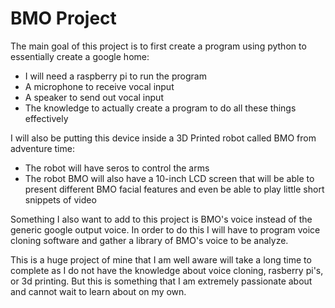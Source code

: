 # BMO Project
The main goal of this project is to first create a program using python to essentially create a google home:
- I will need a raspberry pi to run the program
- A microphone to receive vocal input
- A speaker to send out vocal input
- The knowledge to actually create a program to do all these things effectively

I will also be putting this device inside a 3D Printed robot called BMO from adventure time:
- The robot will have seros to control the arms
- The robot BMO will also have a 10-inch LCD screen that will be able to present different BMO facial features and even be able to play little short snippets of video

Something I also want to add to this project is BMO's voice instead of the generic google output voice. In order to do this I will have to program voice cloning software and gather a library of BMO's voice to be analyze.

This is a huge project of mine that I am well aware will take a long time to complete as I do not have the knowledge about voice cloning, rasberry pi's, or 3d printing.  But this is something that I am extremely passionate about and cannot wait to learn about on my own.
